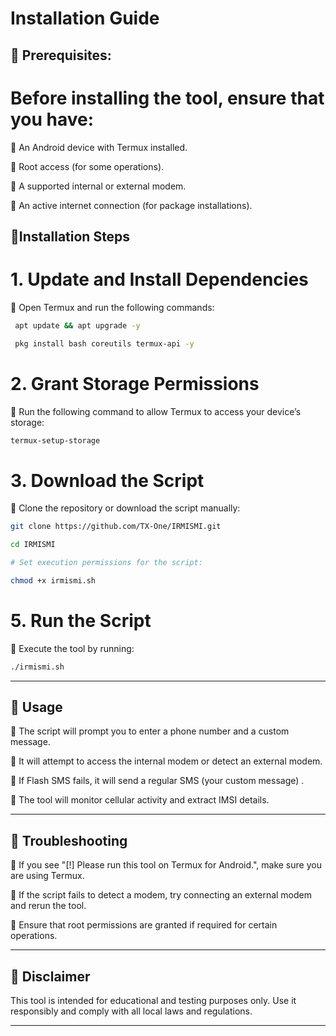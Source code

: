 # Installation Guide

## 📌 Prerequisites:

# Before installing the tool, ensure that you have:

🔹 An Android device with Termux installed.

🔹 Root access (for some operations).

🔹 A supported internal or external modem.

🔹 An active internet connection (for package installations).


## 📌Installation Steps

# 1. Update and Install Dependencies

🔹 Open Termux and run the following commands:
```bash
 apt update && apt upgrade -y

 pkg install bash coreutils termux-api -y
```

# 2. Grant Storage Permissions

🔹 Run the following command to allow Termux to access your device’s storage:
```bash
termux-setup-storage
```

# 3. Download the Script

🔹 Clone the repository or download the script manually:
```bash
git clone https://github.com/TX-One/IRMISMI.git

cd IRMISMI

# Set execution permissions for the script:

chmod +x irmismi.sh
```

# 5. Run the Script

🔹 Execute the tool by running:
```bash
./irmismi.sh
```
---

## 📌 Usage

🔹 The script will prompt you to enter a phone number and a custom message.

🔹 It will attempt to access the internal modem or detect an external modem.

🔹 If Flash SMS fails, it will send a regular SMS (your custom message) .

🔹 The tool will monitor cellular activity and extract IMSI details.

---

## 📌 Troubleshooting

🔹 If you see "[!] Please run this tool on Termux for Android.", make sure you are using Termux.

🔹 If the script fails to detect a modem, try connecting an external modem and rerun the tool.

🔹 Ensure that root permissions are granted if required for certain operations.

---

## 📌 Disclaimer

This tool is intended for educational and testing purposes only. Use it responsibly and comply with all local laws and regulations.


---
